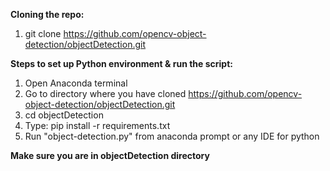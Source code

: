 

**Cloning the repo:**
1) git clone https://github.com/opencv-object-detection/objectDetection.git

**Steps to set up Python environment & run the script:**
1) Open Anaconda terminal
2) Go to directory where you have cloned https://github.com/opencv-object-detection/objectDetection.git
3) cd objectDetection
4) Type: pip install -r requirements.txt
5) Run "object-detection.py" from anaconda prompt or any IDE for python

**Make sure you are in objectDetection directory**



